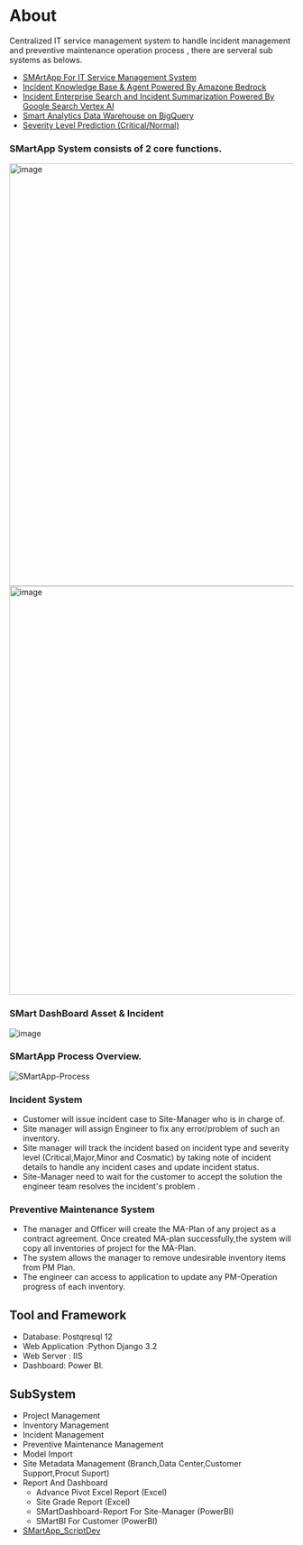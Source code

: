 # About
Centralized IT service management system  to handle incident management and preventive maintenance operation process , there are serveral sub systems as belows.
* [SMArtApp For IT Service Management System](https://github.com/technqvi/SMartApp)
* [Incident Knowledge Base & Agent Powered By Amazone Bedrock](https://github.com/technqvi/aws-bedrock-gen-ai-project?tab=readme-ov-file#incident-knownledge-base)
* [Incident Enterprise Search and Incident Summarization Powered By Google Search Vertex AI](https://github.com/technqvi/SMartSearch-Summarization)
* [Smart Analytics Data Warehouse on BigQuery](https://github.com/technqvi/SMartDataHub-DBToBigQuery)
* [Severity Level Prediction (Critical/Normal)](https://github.com/technqvi/SMart-AI/tree/main/Model-TF_DF)

### SMartApp System  consists of 2 core functions.
<img width="750" alt="image" src="https://github.com/technqvi/SMartApp/assets/38780060/a7c06417-2e6a-489b-be2f-574b852c967c">
<img width="725" alt="image" src="https://github.com/technqvi/SMartApp/assets/38780060/a5875f1a-040a-4947-9546-4b028eba543b">

 ### SMart DashBoard Asset & Incident
![image](https://github.com/technqvi/SMartApp/assets/38780060/a095f115-0c59-4ab1-9c0c-af14bc964d21)

### SMartApp Process Overview.
![SMartApp-Process](https://github.com/technqvi/SMartApp/assets/38780060/f0dd75cf-01e3-4054-8225-a8a6e4a4e151)

### Incident System
* Customer will issue incident case to Site-Manager who is in charge of.
* Site manager will assign Engineer to fix any error/problem of such an inventory.
* Site manager will track the incident based on incident type and severity level (Critical,Major,Minor and Cosmatic)   by taking note of incident details to handle  any incident cases and update incident  status.
* Site-Manager need to wait for the customer to accept the solution the engineer team  resolves  the incident's problem .
### Preventive Maintenance System
* The manager and Officer will create the MA-Plan of any project as a contract agreement. Once created MA-plan successfully,the system will copy all inventories of project for the MA-Plan.
* The system allows the manager to remove undesirable inventory items from PM Plan.
* The engineer can access to application to update any PM-Operation progress of each inventory.


## Tool and Framework
- Database: Postqresql 12
- Web Application :Python Django 3.2
- Web Server : IIS 
- Dashboard: Power BI.

## SubSystem
 - Project Management
 - Inventory Management
 - Incident Management
 - Preventive Maintenance Management
 - Model Import
 - Site Metadata Management (Branch,Data Center,Customer Support,Procut Suport)
 - Report And Dashboard
   - Advance Pivot Excel Report (Excel)
   - Site Grade Report (Excel)
   - SMartDashboard-Report For Site-Manager (PowerBI)
   - SMartBI For Customer (PowerBI)
 - [SMartApp_ScriptDev](https://github.com/technqvi/SMartApp_ScriptDev)
   
